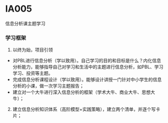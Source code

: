 # IA005
信息分析课主题学习
### 学习框架
1. 以终为始，项目引领
- 对PBL进行信息分析（学以致用）。自己学习的目的和目标是什么？内化信息分析能力，能够指导自己对学习和生活中的主题进行信息分析，如PBL、学习学习、投资等主题。
- 完成信息分析课程设计（学以致用）。能够设计讲授一门针对中小学生的信息分析的小课，做一次学习主题报告；
- 建立对一个大牛进行深入信息分析的框架（学术大牛、商业大牛、思想大牛）；
2. 建立信息分析知识体系（高阶模型+实践策略），建立两个清单，并逐个写卡片；
